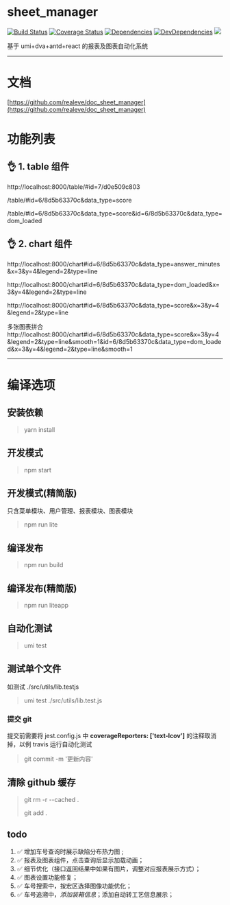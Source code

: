 # sheet_manager

[![Build Status](https://travis-ci.org/realeve/sheet_manager.svg?branch=master)](https://travis-ci.org/realeve/sheet_manager)
[![Coverage Status](https://coveralls.io/repos/github/realeve/sheet_manager/badge.svg?branch=master)](https://coveralls.io/github/realeve/sheet_manager?branch=master)
[![Dependencies](https://img.shields.io/david/realeve/sheet_manager.svg)](https://david-dm.org/realeve/sheet_manager)
[![DevDependencies](https://img.shields.io/david/dev/realeve/sheet_manager.svg)](https://david-dm.org/realeve/sheet_manager?type=dev)
![](https://img.shields.io/github/last-commit/realeve/sheet_manager/master.svg)

基于 umi+dva+antd+react 的报表及图表自动化系统

---

# 文档

[https://github.com/realeve/doc_sheet_manager](https://github.com/realeve/doc_sheet_manager)

# 功能列表

## 👌 1. table 组件

http://localhost:8000/table/#id=7/d0e509c803

/table/#id=6/8d5b63370c&data_type=score

/table/#id=6/8d5b63370c&data_type=score&id=6/8d5b63370c&data_type=dom_loaded

## 👌 2. chart 组件

http://localhost:8000/chart#id=6/8d5b63370c&data_type=answer_minutes&x=3&y=4&legend=2&type=line

http://localhost:8000/chart#id=6/8d5b63370c&data_type=dom_loaded&x=3&y=4&legend=2&type=line

http://localhost:8000/chart#id=6/8d5b63370c&data_type=score&x=3&y=4&legend=2&type=line

多张图表拼合
http://localhost:8000/chart#id=6/8d5b63370c&data_type=score&x=3&y=4&legend=2&type=line&smooth=1&id=6/8d5b63370c&data_type=dom_loaded&x=3&y=4&legend=2&type=line&smooth=1

---

# 编译选项

## 安装依赖

<!-- > cnpm i

关于 cnpm [请参考这里 https://npm.taobao.org/](https://npm.taobao.org/) -->

> yarn install

## 开发模式

> npm start

## 开发模式(精简版)

只含菜单模块、用户管理、报表模块、图表模块

> npm run lite

## 编译发布

> npm run build

## 编译发布(精简版)

> npm run liteapp

## 自动化测试

> umi test

## 测试单个文件

如测试 ./src/utils/lib.testjs

> umi test ./src/utils/lib.test.js

### 提交 git

提交前需要将 jest.config.js 中 **coverageReporters: ['text-lcov']** 的注释取消掉，以例 travis 运行自动化测试

> git commit -m '更新内容'

## 清除 github 缓存

> git rm -r --cached .
>
> git add .


## todo
1. ✅ 增加车号查询时展示缺陷分布热力图 ;
2. ✅ 报表及图表组件，点击查询后显示加载动画；
3. ✅ 细节优化（接口返回结果中如果有图片，调整对应报表展示方式）；
4. ✅ 图表设置功能修复；
5. ✅ 车号搜索中，按宏区选择图像功能优化；
6. ✅ 车号追溯中，*添加装箱信息*；添加自动转工艺信息展示；
